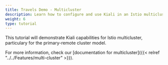 ```yaml
---
title: Travels Demo - Multicluster
description: Learn how to configure and use Kiali in an Istio multicluster scenario.
weight: 6
type: tutorial
---
```


This tutorial will demonstrate Kiali capabilities for Istio multicluster, particulary for the primary-remote cluster model.

For more information, check our [documentation for multicluster]({{< relref "../../Features/multi-cluster" >}}).

